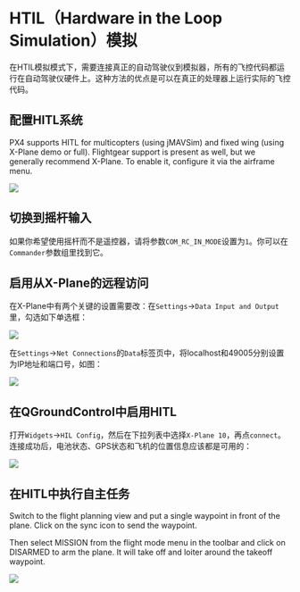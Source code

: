 # HTIL（Hardware in the Loop Simulation）模拟

在HTIL模拟模式下，需要连接真正的自动驾驶仪到模拟器，所有的飞控代码都运行在自动驾驶仪硬件上。这种方法的优点是可以在真正的处理器上运行实际的飞控代码。

## 配置HITL系统

PX4 supports HITL for multicopters (using jMAVSim) and fixed wing (using X-Plane demo or full). Flightgear support is present as well, but we generally recommend X-Plane. To enable it, configure it via the airframe menu.

![](images/gcs/qgc_hil_config.png)

## 切换到摇杆输入

如果你希望使用摇杆而不是遥控器，请将参数`COM_RC_IN_MODE`设置为`1`。你可以在`Commander`参数组里找到它。

## 启用从X-Plane的远程访问

在X-Plane中有两个关键的设置需要改：在`Settings`->`Data Input and Output`里，勾选如下单选框：

![](images/gcs/xplane_data_config.png)

在`Settings`->`Net Connections`的`Data`标签页中，将localhost和49005分别设置为IP地址和端口号，如图：

![](images/gcs/xplane_net_config.png)

## 在QGroundControl中启用HITL

打开`Widgets`->`HIL Config`，然后在下拉列表中选择`X-Plane 10`，再点`connect`。连接成功后，电池状态、GPS状态和飞机的位置信息应该都是可用的：

![](images/gcs/qgc_sim_run.png)

## 在HITL中执行自主任务

Switch to the flight planning view and put a single waypoint in front of the plane. Click on the sync icon to send the waypoint.

Then select MISSION from the flight mode menu in the toolbar and click on DISARMED to arm the plane. It will take off and loiter around the takeoff waypoint.

![](images/gcs/qgc_sim_mission.png)

